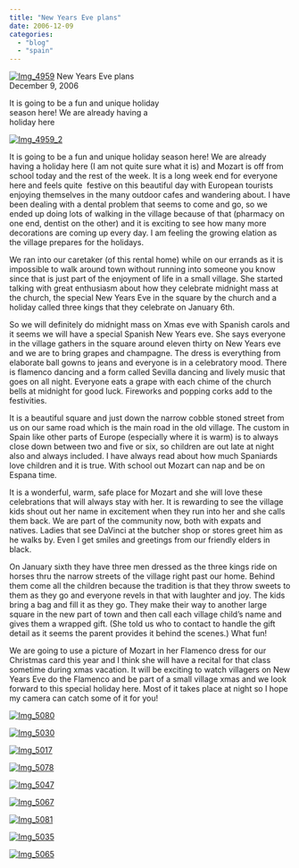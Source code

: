 ```yaml
---
title: "New Years Eve plans"
date: 2006-12-09
categories: 
  - "blog"
  - "spain"
---
```


 [![Img_4959](http://soultravelers3new.local/images/2008/04/20/img_4959.png "Img_4959")](https://pub-ac94b3f306b24c0dba4238943c97f2e1.r2.dev/photos/uncategorized/2008/04/20/img_4959.png) New Years Eve plans  
December 9, 2006

It is going to be a fun and unique holiday  
season here! We are already having a  
holiday here

<!--more-->

[![Img_4959_2](http://soultravelers3new.local/images/2008/04/20/img_4959_2.png "Img_4959_2")](https://pub-ac94b3f306b24c0dba4238943c97f2e1.r2.dev/photos/uncategorized/2008/04/20/img_4959_2.png)

It is going to be a fun and unique holiday season here! We are already having a holiday here (I am not quite sure what it is) and Mozart is off from school today and the rest of the week. It is a long week end for everyone here and feels quite  festive on this beautiful day with European tourists enjoying themselves in the many outdoor cafes and wandering about. I have been dealing with a dental problem that seems to come and go, so we ended up doing lots of walking in the village because of that (pharmacy on one end, dentist on the other) and it is exciting to see how many more decorations are coming up every day. I am feeling the growing elation as the village prepares for the holidays.

We ran into our caretaker (of this rental home) while on our errands as it is impossible to walk around town without running into someone you know since that is just part of the enjoyment of life in a small village. She started talking with great enthusiasm about how they celebrate midnight mass at the church, the special New Years Eve in the square by the church and a holiday called three kings that they celebrate on January 6th.

So we will definitely do midnight mass on Xmas eve with Spanish carols and it seems we will have a special Spanish New Years eve. She says everyone in the village gathers in the square around eleven thirty on New Years eve and we are to bring grapes and champagne. The dress is everything from elaborate ball gowns to jeans and everyone is in a celebratory mood. There is flamenco dancing and a form called Sevilla dancing and lively music that goes on all night. Everyone eats a grape with each chime of the church bells at midnight for good luck. Fireworks and popping corks add to the festivities.

It is a beautiful square and just down the narrow cobble stoned street from us on our same road which is the main road in the old village. The custom in Spain like other parts of Europe (especially where it is warm) is to always close down between two and five or six, so children are out late at night also and always included. I have always read about how much Spaniards love children and it is true. With school out Mozart can nap and be on Espana time.

It is a wonderful, warm, safe place for Mozart and she will love these celebrations that will always stay with her. It is rewarding to see the village kids shout out her name in excitement when they run into her and she calls them back. We are part of the community now, both with expats and natives. Ladies that see DaVinci at the butcher shop or stores greet him as he walks by. Even I get smiles and greetings from our friendly elders in black.

On January sixth they have three men dressed as the three kings ride on horses thru the narrow streets of the village right past our home. Behind them come all the children because the tradition is that they throw sweets to them as they go and everyone revels in that with laughter and joy. The kids bring a bag and fill it as they go. They make their way to another large square in the new part of town and then call each village child’s name and gives them a wrapped gift. (She told us who to contact to handle the gift detail as it seems the parent provides it behind the scenes.) What fun!

We are going to use a picture of Mozart in her Flamenco dress for our Christmas card this year and I think she will have a recital for that class sometime during xmas vacation. It will be exciting to watch villagers on New Years Eve do the Flamenco and be part of a small village xmas and we look forward to this special holiday here. Most of it takes place at night so I hope my camera can catch some of it for you!

[![Img_5080](http://soultravelers3new.local/images/2008/04/20/img_5080.png "Img_5080")](https://pub-ac94b3f306b24c0dba4238943c97f2e1.r2.dev/photos/uncategorized/2008/04/20/img_5080.png)

[![Img_5030](http://soultravelers3new.local/images/2008/04/20/img_5030.png "Img_5030")](https://pub-ac94b3f306b24c0dba4238943c97f2e1.r2.dev/photos/uncategorized/2008/04/20/img_5030.png)

[![Img_5017](http://soultravelers3new.local/images/2008/04/20/img_5017.png "Img_5017")](https://pub-ac94b3f306b24c0dba4238943c97f2e1.r2.dev/photos/uncategorized/2008/04/20/img_5017.png)

[![Img_5078](http://soultravelers3new.local/images/2008/04/20/img_5078.png "Img_5078")](https://pub-ac94b3f306b24c0dba4238943c97f2e1.r2.dev/photos/uncategorized/2008/04/20/img_5078.png)

[![Img_5047](http://soultravelers3new.local/images/2008/04/20/img_5047.png "Img_5047")](https://pub-ac94b3f306b24c0dba4238943c97f2e1.r2.dev/photos/uncategorized/2008/04/20/img_5047.png)

[![Img_5067](http://soultravelers3new.local/images/2008/04/20/img_5067.png "Img_5067")](https://pub-ac94b3f306b24c0dba4238943c97f2e1.r2.dev/photos/uncategorized/2008/04/20/img_5067.png)

[![Img_5081](http://soultravelers3new.local/images/2008/04/20/img_5081.png "Img_5081")](https://pub-ac94b3f306b24c0dba4238943c97f2e1.r2.dev/photos/uncategorized/2008/04/20/img_5081.png)

[![Img_5035](http://soultravelers3new.local/images/2008/04/20/img_5035.png "Img_5035")](https://pub-ac94b3f306b24c0dba4238943c97f2e1.r2.dev/photos/uncategorized/2008/04/20/img_5035.png)

[![Img_5065](http://soultravelers3new.local/images/2008/04/20/img_5065.png "Img_5065")](https://pub-ac94b3f306b24c0dba4238943c97f2e1.r2.dev/photos/uncategorized/2008/04/20/img_5065.png)
